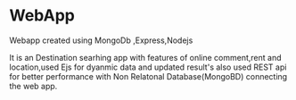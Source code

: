 # WebApp
Webapp created using MongoDb ,Express,Nodejs

It is an Destination searhing app with features of online comment,rent and location,used Ejs for dyanmic data and updated result's also used REST api for better performance with Non Relatonal Database(MongoBD) connecting the web app.

